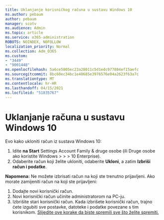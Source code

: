 ```yaml
---
title: Uklanjanje korisničkog računa u sustavu Windows 10
ms.author: pebaum
author: pebaum
manager: scotv
ms.audience: Admin
ms.topic: article
ms.service: o365-administration
ROBOTS: NOINDEX, NOFOLLOW
localization_priority: Normal
ms.collection: Adm_O365
ms.custom:
- "3449"
- "9001448"
ms.openlocfilehash: 5a6ce5805ec23a28011c5d1edc977804ef15aefc
ms.sourcegitcommit: 8bc60ec34bc1e40685e3976576e04a2623f63a7c
ms.translationtype: MT
ms.contentlocale: hr-HR
ms.lasthandoff: 04/15/2021
ms.locfileid: "51835767"
---
```

# <a name="remove-an-account-in-windows-10"></a>Uklanjanje računa u sustavu Windows 10

Evo kako ukloniti račun iz sustava Windows 10:

1. Idite **na Start** Settings Account Family & druge osobe (ili Druge osobe ako koristite Windows  >    >    >   10 Enterprise). 
2. Odaberite račun koji želite ukloniti, odaberite **Ukloni**, a zatim **Izbriši račun i podatke**.
 
**Napomena:** Ne možete izbrisati račun na koji ste trenutno prijavljeni.  Ako morate zamijeniti račun na koji ste prijavljeni:

1. Dodajte novi korisnički račun.
2. Novi korisnički račun učinite administratorom na PC-ju.
3. Izbrišite stari korisnički račun. Kada izbrišete korisnički račun, trajno ćete izgubiti sve postavke, datoteke i podatke povezane s tim korisnikom. [Slijedite ove korake da biste spremili sve što želite spremiti.](https://support.microsoft.com/help/4027408/windows-10-backup-and-restore)